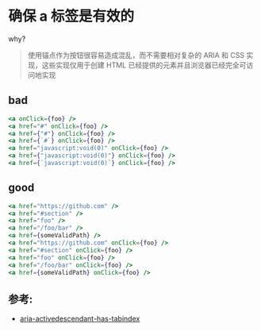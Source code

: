 # 确保 a 标签是有效的

why?

> 使用锚点作为按钮很容易造成混乱，而不需要相对复杂的 ARIA 和 CSS 实现，这些实现仅用于创建 HTML 已经提供的元素并且浏览器已经完全可访问地实现

## bad

```jsx
<a onClick={foo} />
<a href="#" onClick={foo} />
<a href={"#"} onClick={foo} />
<a href={`#`} onClick={foo} />
<a href="javascript:void(0)" onClick={foo} />
<a href={"javascript:void(0)"} onClick={foo} />
<a href={`javascript:void(0)`} onClick={foo} />
```

## good

```jsx
<a href="https://github.com" />
<a href="#section" />
<a href="foo" />
<a href="/foo/bar" />
<a href={someValidPath} />
<a href="https://github.com" onClick={foo} />
<a href="#section" onClick={foo} />
<a href="foo" onClick={foo} />
<a href="/foo/bar" onClick={foo} />
<a href={someValidPath} onClick={foo} />
```

## 参考:

- [aria-activedescendant-has-tabindex](https://github.com/jsx-eslint/eslint-plugin-react/blob/c42b624d0fb9ad647583a775ab9751091eec066f/docs/rules/aria-activedescendant-has-tabindex)
